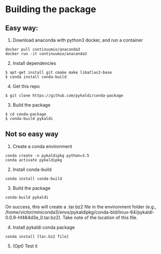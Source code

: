 Building the package
====================

Easy way:
---------
1. Download anaconda with python3 docker, and run a container
```
docker pull continuumio/anaconda3
docker run -it continuumio/anaconda3
```

2. Install dependencies
```
$ apt-get install git cmake make libatlas3-base
$ conda install conda-build
```

4. Get this repo
```
$ git clone https://github.com/pykaldi/conda-package
```

3. Build the package
```
$ cd conda-package
$ conda-build pykaldi
```

Not so easy way
---------------
1. Create a conda environment
```
conda create -n pykaldipkg python=3.5
conda activate pykaldipkg
```

2. Install conda-build
```
conda install conda-build
```

3. Build the package
```
conda-build pykaldi
```

On success, this will create a .tar.bz2 file in the environment folder (e.g., /home/victor/miniconda3/envs/pykaldipkg/conda-bld/linux-64/pykaldi-0.0.9-hf484d3e_0.tar.bz2). Take note of the location of this file.

4. Install pykaldi conda package
```
conda install [tar.bz2 file]
```

5. (Opt) Test it
